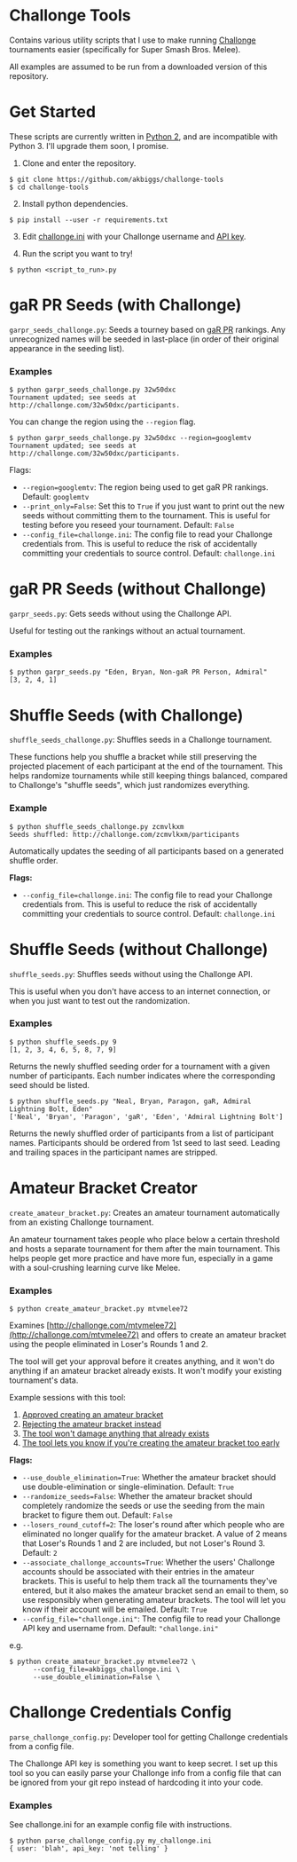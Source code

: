 # Challonge Tools

Contains various utility scripts that I use to make running
[Challonge](http://challonge.com) tournaments easier (specifically
for Super Smash Bros. Melee).

All examples are assumed to be run from a downloaded version of this
repository.

# Get Started

These scripts are currently written in
[Python 2](https://www.python.org/downloads/), and are incompatible
with Python 3. I'll upgrade them soon, I promise.

1. Clone and enter the repository.

```
$ git clone https://github.com/akbiggs/challonge-tools
$ cd challonge-tools
```

2. Install python dependencies.

```
$ pip install --user -r requirements.txt
```

3. Edit [challonge.ini](https://github.com/akbiggs/challonge-tools/blob/master/challonge.ini)
   with your Challonge username and [API key](https://challonge.com/settings/developer).

4. Run the script you want to try!

```
$ python <script_to_run>.py
```

# gaR PR Seeds (with Challonge)

`garpr_seeds_challonge.py`: Seeds a tourney based on
[gaR PR](http://www.garpr.com) rankings. Any unrecognized names will be
seeded in last-place (in order of their original appearance in the seeding
list).

### Examples

```
$ python garpr_seeds_challonge.py 32w50dxc
Tournament updated; see seeds at http://challonge.com/32w50dxc/participants.
```

You can change the region using the `--region` flag.

```
$ python garpr_seeds_challonge.py 32w50dxc --region=googlemtv
Tournament updated; see seeds at http://challonge.com/32w50dxc/participants.
```

Flags:

* `--region=googlemtv`: The region being used to get gaR PR rankings. Default:
  `googlemtv`
* `--print_only=False`: Set this to `True` if you just want to print out the
  new seeds without committing them to the tournament. This is useful for
  testing before you reseed your tournament. Default: `False`
* `--config_file=challonge.ini`: The config file to read your Challonge
  credentials from. This is useful to reduce the risk of accidentally
  committing your credentials to source control. Default: `challonge.ini`

# gaR PR Seeds (without Challonge)

`garpr_seeds.py`: Gets seeds without using the Challonge API.

Useful for testing out the rankings without an actual tournament.

### Examples

```
$ python garpr_seeds.py "Eden, Bryan, Non-gaR PR Person, Admiral"
[3, 2, 4, 1]
```

# Shuffle Seeds (with Challonge)

`shuffle_seeds_challonge.py`: Shuffles seeds in a Challonge tournament.

These functions help you shuffle a bracket while still preserving the projected
placement of each participant at the end of the tournament. This helps
randomize tournaments while still keeping things balanced, compared to
Challonge's "shuffle seeds", which just randomizes everything.

### Example

```
$ python shuffle_seeds_challonge.py zcmvlkxm
Seeds shuffled: http://challonge.com/zcmvlkxm/participants
```

Automatically updates the seeding of all participants based on a generated
shuffle order.

**Flags:**

* `--config_file=challonge.ini`: The config file to read your Challonge
  credentials from. This is useful to reduce the risk of accidentally
  committing your credentials to source control. Default: `challonge.ini`

# Shuffle Seeds (without Challonge)

`shuffle_seeds.py`: Shuffles seeds without using the Challonge API.

This is useful when you don't have access to an internet connection, or
when you just want to test out the randomization.

### Examples

```
$ python shuffle_seeds.py 9
[1, 2, 3, 4, 6, 5, 8, 7, 9]
```

Returns the newly shuffled seeding order for a tournament with a given number
of participants. Each number indicates where the corresponding seed should be
listed.

```
$ python shuffle_seeds.py "Neal, Bryan, Paragon, gaR, Admiral Lightning Bolt, Eden"
['Neal', 'Bryan', 'Paragon', 'gaR', 'Eden', 'Admiral Lightning Bolt']
```

Returns the newly shuffled order of participants from a list of participant names.
Participants should be ordered from 1st seed to last seed. Leading and trailing
spaces in the participant names are stripped.

# Amateur Bracket Creator

`create_amateur_bracket.py`: Creates an amateur tournament automatically from
an existing Challonge tournament.

An amateur tournament takes people who place below a certain threshold and
hosts a separate tournament for them after the main tournament. This helps
people get more practice and have more fun, especially in a game with a
soul-crushing learning curve like Melee.

### Examples

```
$ python create_amateur_bracket.py mtvmelee72
```

Examines [http://challonge.com/mtvmelee72](http://challonge.com/mtvmelee72)
and offers to create an amateur bracket using the people eliminated in
Loser's Rounds 1 and 2.

The tool will get your approval before it creates anything, and it won't do
anything if an amateur bracket already exists. It won't modify your existing
tournament's data.

Example sessions with this tool:

1. [Approved creating an amateur bracket](https://pastebin.com/LTfCKFWr)
2. [Rejecting the amateur bracket instead](https://pastebin.com/qDvP8Ayz)
3. [The tool won't damage anything that already
   exists](https://pastebin.com/FiEb4ejS)
4. [The tool lets you know if you're creating the amateur bracket
   too early](https://pastebin.com/AazXDi84)

**Flags:**

* `--use_double_elimination=True`: Whether the amateur bracket should use
  double-elimination or single-elimination. Default: `True`
* `--randomize_seeds=False`: Whether the amateur bracket should completely
  randomize the seeds or use the seeding from the main bracket to figure
  them out. Default: `False`
* `--losers_round_cutoff=2`: The loser's round after which people who
  are eliminated no longer qualify for the amateur bracket. A value of
  2 means that Loser's Rounds 1 and 2 are included, but not Loser's Round 3.
  Default: `2`
* `--associate_challonge_accounts=True`: Whether the users' Challonge accounts
  should be associated with their entries in the amateur brackets. This is
  useful to help them track all the tournaments they've entered, but it also
  makes the amateur bracket send an email to them, so use responsibly when
  generating amateur brackets. The tool will let you know if their account
  will be emailed. Default: `True`
* `--config_file="challonge.ini"`: The config file to read your Challonge
  API key and username from. Default: `"challonge.ini"`

e.g.

```
$ python create_amateur_bracket.py mtvmelee72 \
      --config_file=akbiggs_challonge.ini \
      --use_double_elimination=False \
```

# Challonge Credentials Config

`parse_challonge_config.py`: Developer tool for getting Challonge credentials
from a config file.

The Challonge API key is something you want to keep secret. I set up this tool
so you can easily parse your Challonge info from a config file that can be
ignored from your git repo instead of hardcoding it into your code.

### Examples

See challonge.ini for an example config file with instructions.

```
$ python parse_challonge_config.py my_challonge.ini
{ user: 'blah', api_key: 'not telling' }
```

